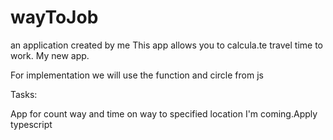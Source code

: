 # wayToJob
an application created by me
This app allows you to calcula.te travel time to work. 
My new app.

For implementation we will use the function and circle from js

Tasks:

App for count way and time on way to specified location
I'm coming.Apply typescript
